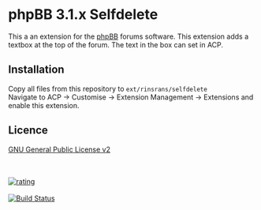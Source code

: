 # phpBB 3.1.x Selfdelete
This a an extension for the <a href="https://github.com/phpbb/phpbb">phpBB</a> forums software. 
This extension adds a textbox at the top of the forum. The text in the box can set in ACP.

Installation
----
Copy all files from this repository to <code>ext/rinsrans/selfdelete</code><br />
Navigate to ACP -> Customise -> Extension Management -> Extensions and enable this extension.

Licence
-----
<a href="http://opensource.org/licenses/gpl-2.0.php">GNU General Public License v2</a>

<br /><br />
<a href="https://phpbb-extensions.ga/extensions/rinsrans/phpBB-selfdelete.html">
    <img src="http://phpbb-extensions.ga/rinsrans/phpBB-selfdelete.png" alt="rating" />
</a>
<br /><br />
[![Build Status](https://travis-ci.org/rinsrans/phpBB-selfdelete.svg)](https://travis-ci.org/rinsrans/phpBB-selfdelete)
